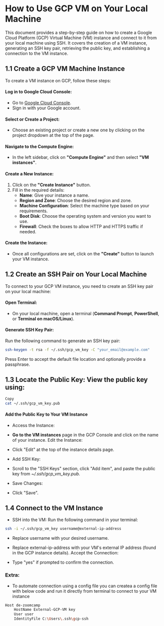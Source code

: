 # How to Use GCP VM on Your Local Machine

This document provides a step-by-step guide on how to create a Google Cloud Platform (GCP) Virtual Machine (VM) instance and connect to it from your local machine using SSH. It covers the creation of a VM instance, generating an SSH key pair, retrieving the public key, and establishing a connection to the VM instance.

## 1.1 Create a GCP VM Machine Instance

To create a VM instance on GCP, follow these steps:

#### Log in to Google Cloud Console:

- Go to [Google Cloud Console](https://console.cloud.google.com/).
- Sign in with your Google account.

#### Select or Create a Project:

- Choose an existing project or create a new one by clicking on the project dropdown at the top of the page.

#### Navigate to the Compute Engine:

- In the left sidebar, click on **"Compute Engine"** and then select **"VM instances"**.

#### Create a New Instance:

1. Click on the **"Create Instance"** button.
2. Fill in the required details:
   - **Name**: Give your instance a name.
   - **Region and Zone**: Choose the desired region and zone.
   - **Machine Configuration**: Select the machine type based on your requirements.
   - **Boot Disk**: Choose the operating system and version you want to use.
   - **Firewall**: Check the boxes to allow HTTP and HTTPS traffic if needed.

#### Create the Instance:

- Once all configurations are set, click on the **"Create"** button to launch your VM instance.

## 1.2 Create an SSH Pair on Your Local Machine

To connect to your GCP VM instance, you need to create an SSH key pair on your local machine:

#### Open Terminal:

- On your local machine, open a terminal (**Command Prompt**, **PowerShell**, or **Terminal on macOS/Linux**).

#### Generate SSH Key Pair:

Run the following command to generate an SSH key pair:

```sh
ssh-keygen -t rsa -f ~/.ssh/gcp_vm_key -C "your_email@example.com"

```

Press Enter to accept the default file location and optionally provide a passphrase.

## 1.3 Locate the Public Key: View the public key using:
```sh
Copy
cat ~/.ssh/gcp_vm_key.pub
```

#### Add the Public Key to Your VM Instance
-   Access the Instance:

-  **Go to the VM instances** page in the GCP Console and click on the name of your instance.
Edit the Instance:

-  Click "Edit" at the top of the instance details page.
-  Add SSH Key:

-   Scroll to the "SSH Keys" section, click "Add item", and paste the public key from *~/.ssh/gcp_vm_key.pub.*
-   Save Changes:

-   Click "Save".
##  1.4 Connect to the VM Instance
-  SSH into the VM: Run the following command in your terminal:

```sh
ssh -i ~/.ssh/gcp_vm_key username@external-ip-address
```
-  Replace username with your desired username.
-  Replace external-ip-address with your VM's external IP address (found in the GCP instance details).
Accept the Connection:

-  Type "yes" if prompted to confirm the connection.


### Extra:
-  To automate connection using a config file you can createa a config file with below code and run it directly from terminal to connect to your VM instance
``` sh
Host de-zoomcamp
    HostName External-GCP-VM key
    User user
    IdentityFile C:\Users\.ssh\gcp-ssh

```